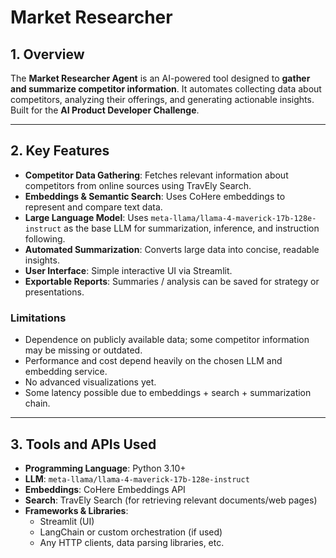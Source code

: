 # Market Researcher

## 1. Overview  
The **Market Researcher Agent** is an AI-powered tool designed to **gather and summarize competitor information**. It automates collecting data about competitors, analyzing their offerings, and generating actionable insights. Built for the **AI Product Developer Challenge**.

---

## 2. Key Features  
- **Competitor Data Gathering**: Fetches relevant information about competitors from online sources using TravEly Search.  
- **Embeddings & Semantic Search**: Uses CoHere embeddings to represent and compare text data.  
- **Large Language Model**: Uses `meta-llama/llama-4-maverick-17b-128e-instruct` as the base LLM for summarization, inference, and instruction following.  
- **Automated Summarization**: Converts large data into concise, readable insights.  
- **User Interface**: Simple interactive UI via Streamlit.  
- **Exportable Reports**: Summaries / analysis can be saved for strategy or presentations.

### Limitations  
- Dependence on publicly available data; some competitor information may be missing or outdated.  
- Performance and cost depend heavily on the chosen LLM and embedding service.  
- No advanced visualizations yet.  
- Some latency possible due to embeddings + search + summarization chain.

---

## 3. Tools and APIs Used  
- **Programming Language**: Python 3.10+  
- **LLM**: `meta-llama/llama-4-maverick-17b-128e-instruct`  
- **Embeddings**: CoHere Embeddings API  
- **Search**: TravEly Search (for retrieving relevant documents/web pages)  
- **Frameworks & Libraries**:  
  - Streamlit (UI)  
  - LangChain or custom orchestration (if used)  
  - Any HTTP clients, data parsing libraries, etc.


